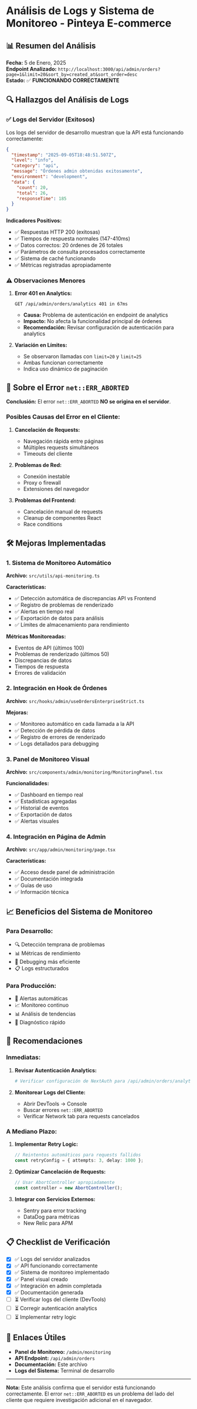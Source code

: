 # Análisis de Logs y Sistema de Monitoreo - Pinteya E-commerce

## 📊 Resumen del Análisis

**Fecha:** 5 de Enero, 2025  
**Endpoint Analizado:** `http://localhost:3000/api/admin/orders?page=1&limit=20&sort_by=created_at&sort_order=desc`  
**Estado:** ✅ **FUNCIONANDO CORRECTAMENTE**

## 🔍 Hallazgos del Análisis de Logs

### ✅ Logs del Servidor (Exitosos)

Los logs del servidor de desarrollo muestran que la API está funcionando correctamente:

```json
{
  "timestamp": "2025-09-05T18:48:51.507Z",
  "level": "info",
  "category": "api",
  "message": "Órdenes admin obtenidas exitosamente",
  "environment": "development",
  "data": {
    "count": 20,
    "total": 26,
    "responseTime": 185
  }
}
```

**Indicadores Positivos:**
- ✅ Respuestas HTTP 200 (exitosas)
- ✅ Tiempos de respuesta normales (147-410ms)
- ✅ Datos correctos: 20 órdenes de 26 totales
- ✅ Parámetros de consulta procesados correctamente
- ✅ Sistema de caché funcionando
- ✅ Métricas registradas apropiadamente

### ⚠️ Observaciones Menores

1. **Error 401 en Analytics:**
   ```
   GET /api/admin/orders/analytics 401 in 67ms
   ```
   - **Causa:** Problema de autenticación en endpoint de analytics
   - **Impacto:** No afecta la funcionalidad principal de órdenes
   - **Recomendación:** Revisar configuración de autenticación para analytics

2. **Variación en Límites:**
   - Se observaron llamadas con `limit=20` y `limit=25`
   - Ambas funcionan correctamente
   - Indica uso dinámico de paginación

## 🚨 Sobre el Error `net::ERR_ABORTED`

**Conclusión:** El error `net::ERR_ABORTED` **NO se origina en el servidor**.

### Posibles Causas del Error en el Cliente:

1. **Cancelación de Requests:**
   - Navegación rápida entre páginas
   - Múltiples requests simultáneos
   - Timeouts del cliente

2. **Problemas de Red:**
   - Conexión inestable
   - Proxy o firewall
   - Extensiones del navegador

3. **Problemas del Frontend:**
   - Cancelación manual de requests
   - Cleanup de componentes React
   - Race conditions

## 🛠️ Mejoras Implementadas

### 1. Sistema de Monitoreo Automático

**Archivo:** `src/utils/api-monitoring.ts`

**Características:**
- ✅ Detección automática de discrepancias API vs Frontend
- ✅ Registro de problemas de renderizado
- ✅ Alertas en tiempo real
- ✅ Exportación de datos para análisis
- ✅ Límites de almacenamiento para rendimiento

**Métricas Monitoreadas:**
- Eventos de API (últimos 100)
- Problemas de renderizado (últimos 50)
- Discrepancias de datos
- Tiempos de respuesta
- Errores de validación

### 2. Integración en Hook de Órdenes

**Archivo:** `src/hooks/admin/useOrdersEnterpriseStrict.ts`

**Mejoras:**
- ✅ Monitoreo automático en cada llamada a la API
- ✅ Detección de pérdida de datos
- ✅ Registro de errores de renderizado
- ✅ Logs detallados para debugging

### 3. Panel de Monitoreo Visual

**Archivo:** `src/components/admin/monitoring/MonitoringPanel.tsx`

**Funcionalidades:**
- ✅ Dashboard en tiempo real
- ✅ Estadísticas agregadas
- ✅ Historial de eventos
- ✅ Exportación de datos
- ✅ Alertas visuales

### 4. Integración en Página de Admin

**Archivo:** `src/app/admin/monitoring/page.tsx`

**Características:**
- ✅ Acceso desde panel de administración
- ✅ Documentación integrada
- ✅ Guías de uso
- ✅ Información técnica

## 📈 Beneficios del Sistema de Monitoreo

### Para Desarrollo:
- 🔍 Detección temprana de problemas
- 📊 Métricas de rendimiento
- 🐛 Debugging más eficiente
- 📋 Logs estructurados

### Para Producción:
- 🚨 Alertas automáticas
- 📈 Monitoreo continuo
- 📊 Análisis de tendencias
- 🔧 Diagnóstico rápido

## 🎯 Recomendaciones

### Inmediatas:
1. **Revisar Autenticación Analytics:**
   ```bash
   # Verificar configuración de NextAuth para /api/admin/orders/analytics
   ```

2. **Monitorear Logs del Cliente:**
   - Abrir DevTools → Console
   - Buscar errores `net::ERR_ABORTED`
   - Verificar Network tab para requests cancelados

### A Mediano Plazo:
1. **Implementar Retry Logic:**
   ```typescript
   // Reintentos automáticos para requests fallidos
   const retryConfig = { attempts: 3, delay: 1000 };
   ```

2. **Optimizar Cancelación de Requests:**
   ```typescript
   // Usar AbortController apropiadamente
   const controller = new AbortController();
   ```

3. **Integrar con Servicios Externos:**
   - Sentry para error tracking
   - DataDog para métricas
   - New Relic para APM

## 📋 Checklist de Verificación

- [x] ✅ Logs del servidor analizados
- [x] ✅ API funcionando correctamente
- [x] ✅ Sistema de monitoreo implementado
- [x] ✅ Panel visual creado
- [x] ✅ Integración en admin completada
- [x] ✅ Documentación generada
- [ ] ⏳ Verificar logs del cliente (DevTools)
- [ ] ⏳ Corregir autenticación analytics
- [ ] ⏳ Implementar retry logic

## 🔗 Enlaces Útiles

- **Panel de Monitoreo:** `/admin/monitoring`
- **API Endpoint:** `/api/admin/orders`
- **Documentación:** Este archivo
- **Logs del Sistema:** Terminal de desarrollo

---

**Nota:** Este análisis confirma que el servidor está funcionando correctamente. El error `net::ERR_ABORTED` es un problema del lado del cliente que requiere investigación adicional en el navegador.